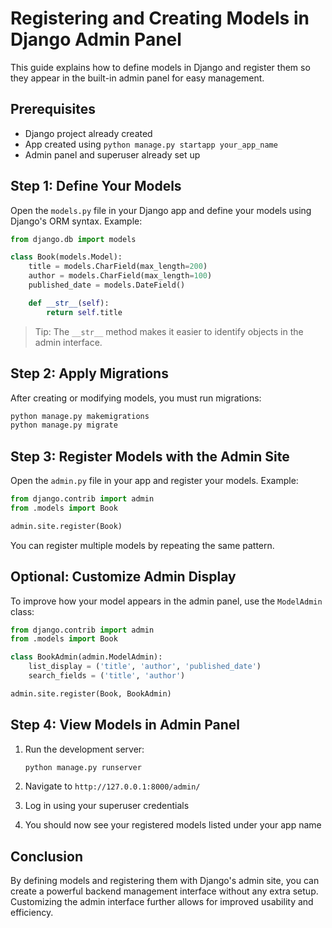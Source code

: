 # Registering and Creating Models in Django Admin Panel

This guide explains how to define models in Django and register them so they appear in the built-in admin panel for easy management.

## Prerequisites

* Django project already created
* App created using `python manage.py startapp your_app_name`
* Admin panel and superuser already set up

## Step 1: Define Your Models

Open the `models.py` file in your Django app and define your models using Django's ORM syntax. Example:

```python
from django.db import models

class Book(models.Model):
    title = models.CharField(max_length=200)
    author = models.CharField(max_length=100)
    published_date = models.DateField()

    def __str__(self):
        return self.title
```

> Tip: The `__str__` method makes it easier to identify objects in the admin interface.

## Step 2: Apply Migrations

After creating or modifying models, you must run migrations:

```bash
python manage.py makemigrations
python manage.py migrate
```

## Step 3: Register Models with the Admin Site

Open the `admin.py` file in your app and register your models. Example:

```python
from django.contrib import admin
from .models import Book

admin.site.register(Book)
```

You can register multiple models by repeating the same pattern.

## Optional: Customize Admin Display

To improve how your model appears in the admin panel, use the `ModelAdmin` class:

```python
from django.contrib import admin
from .models import Book

class BookAdmin(admin.ModelAdmin):
    list_display = ('title', 'author', 'published_date')
    search_fields = ('title', 'author')

admin.site.register(Book, BookAdmin)
```

## Step 4: View Models in Admin Panel

1. Run the development server:

   ```bash
   python manage.py runserver
   ```

2. Navigate to `http://127.0.0.1:8000/admin/`

3. Log in using your superuser credentials

4. You should now see your registered models listed under your app name

## Conclusion

By defining models and registering them with Django's admin site, you can create a powerful backend management interface without any extra setup. Customizing the admin interface further allows for improved usability and efficiency.
